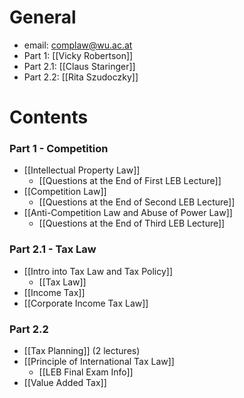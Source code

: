 # General
- email: complaw@wu.ac.at
- Part 1: [[Vicky Robertson]]
- Part 2.1: [[Claus Staringer]]
- Part 2.2: [[Rita Szudoczky]]
# Contents
### Part 1 - Competition
- [[Intellectual Property Law]]
	- [[Questions at the End of First LEB Lecture]]
- [[Competition Law]]
	- [[Questions at the End of Second LEB Lecture]]
- [[Anti-Competition Law and Abuse of Power Law]]
	- [[Questions at the End of Third LEB Lecture]]
### Part 2.1 - Tax Law
- [[Intro into Tax Law and Tax Policy]]
	- [[Tax Law]]
- [[Income Tax]]
- [[Corporate Income Tax Law]]
### Part 2.2
- [[Tax Planning]] (2 lectures)
- [[Principle of International Tax Law]]
	- [[LEB Final Exam Info]]
- [[Value Added Tax]]
